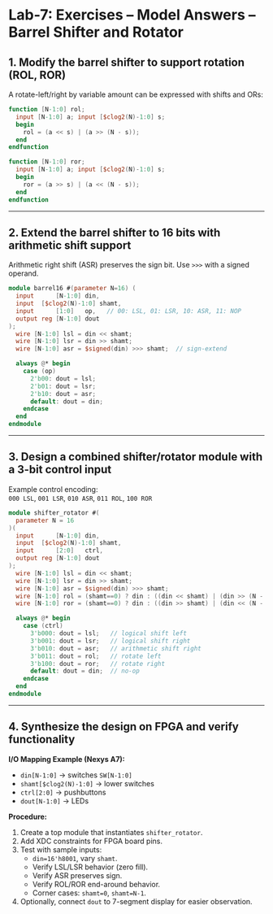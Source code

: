 # Lab-7: Exercises – Model Answers – Barrel Shifter and Rotator

## 1. Modify the barrel shifter to support rotation (ROL, ROR)
A rotate-left/right by variable amount can be expressed with shifts and ORs:

```verilog
function [N-1:0] rol;
  input [N-1:0] a; input [$clog2(N)-1:0] s;
  begin
    rol = (a << s) | (a >> (N - s));
  end
endfunction

function [N-1:0] ror;
  input [N-1:0] a; input [$clog2(N)-1:0] s;
  begin
    ror = (a >> s) | (a << (N - s));
  end
endfunction
```

---

## 2. Extend the barrel shifter to 16 bits with arithmetic shift support
Arithmetic right shift (ASR) preserves the sign bit. Use `>>>` with a signed operand.

```verilog
module barrel16 #(parameter N=16) (
  input      [N-1:0] din,
  input  [$clog2(N)-1:0] shamt,
  input      [1:0]   op,   // 00: LSL, 01: LSR, 10: ASR, 11: NOP
  output reg [N-1:0] dout
);
  wire [N-1:0] lsl = din << shamt;
  wire [N-1:0] lsr = din >> shamt;
  wire [N-1:0] asr = $signed(din) >>> shamt;  // sign-extend

  always @* begin
    case (op)
      2'b00: dout = lsl;
      2'b01: dout = lsr;
      2'b10: dout = asr;
      default: dout = din;
    endcase
  end
endmodule
```

---

## 3. Design a combined shifter/rotator module with a 3-bit control input
Example control encoding:  
`000 LSL`, `001 LSR`, `010 ASR`, `011 ROL`, `100 ROR`

```verilog
module shifter_rotator #(
  parameter N = 16
)(
  input      [N-1:0] din,
  input  [$clog2(N)-1:0] shamt,
  input      [2:0]   ctrl,
  output reg [N-1:0] dout
);
  wire [N-1:0] lsl = din << shamt;
  wire [N-1:0] lsr = din >> shamt;
  wire [N-1:0] asr = $signed(din) >>> shamt;
  wire [N-1:0] rol = (shamt==0) ? din : ((din << shamt) | (din >> (N - shamt)));
  wire [N-1:0] ror = (shamt==0) ? din : ((din >> shamt) | (din << (N - shamt)));

  always @* begin
    case (ctrl)
      3'b000: dout = lsl;   // logical shift left
      3'b001: dout = lsr;   // logical shift right
      3'b010: dout = asr;   // arithmetic shift right
      3'b011: dout = rol;   // rotate left
      3'b100: dout = ror;   // rotate right
      default: dout = din;  // no-op
    endcase
  end
endmodule
```

---

## 4. Synthesize the design on FPGA and verify functionality
**I/O Mapping Example (Nexys A7):**
- `din[N-1:0]` → switches `SW[N-1:0]`
- `shamt[$clog2(N)-1:0]` → lower switches
- `ctrl[2:0]` → pushbuttons
- `dout[N-1:0]` → LEDs

**Procedure:**
1. Create a top module that instantiates `shifter_rotator`.
2. Add XDC constraints for FPGA board pins.
3. Test with sample inputs:
   - `din=16'h8001`, vary `shamt`.
   - Verify LSL/LSR behavior (zero fill).
   - Verify ASR preserves sign.
   - Verify ROL/ROR end-around behavior.
   - Corner cases: `shamt=0`, `shamt=N-1`.
4. Optionally, connect `dout` to 7-segment display for easier observation.


